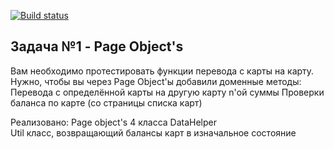 [![Build status](https://ci.appveyor.com/api/projects/status/4bf5y6f97a9965fd?svg=true)](https://ci.appveyor.com/project/Boarderbare/aqa-dz6-transfecardtocard)

## Задача №1 - Page Object's
Вам необходимо протестировать функции перевода с карты на карту. 
Нужно, чтобы вы через Page Object'ы добавили доменные методы:
Перевода с определённой карты на другую карту n'ой суммы
Проверки баланса по карте (со страницы списка карт)

Реализовано:
Page object's 4 класса
DataHelper  
Util класс, возвращающий балансы карт в изначальное состояние
